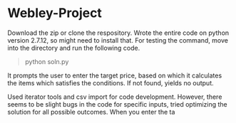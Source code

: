 # Webley-Project

Download the zip or clone the respository. Wrote the entire code on python version 2.7.12, so might need to install that. For testing the command, move into the directory and run the following code.

> python soln.py

It prompts the user to enter the target price, based on which it calculates the items which satisfies the conditions. If not found, yields no output.


Used iterator tools and csv import for code development. However, there seems to be slight bugs in the code for specific inputs, tried optimizing the solution for all possible outcomes. When you enter the ta
